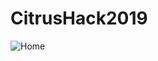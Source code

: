# CitrusHack2019

![Home](https://drive.google.com/file/d/1NPNKA9awmoM8s3GFuh1fb8ZmX-KA2lsV/view?usp=sharing)
